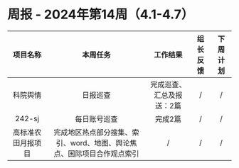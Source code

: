 
# 周报 - 2024年第14周（4.1-4.7）


|  项目名称  | 本周任务 | 工作结果 | 组长反馈 |  下周计划| 
|:----------:|:--------:|:--------:|:--------:|:--------:|
|  科院舆情  | 日报巡查 |完成巡查、汇总及报送：2篇|   /   |     /  |
|  242-sj    | 每日账号巡查 |完成2篇  |   /   |     / |
|  高标准农田月报项目 | 完成地区热点部分搜集、索引、word、地图、舆论焦点、国际项目合作观点索引 |/ |   /   |  / |

